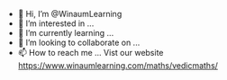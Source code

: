 - 👋 Hi, I’m @WinaumLearning
- 👀 I’m interested in ...
- 🌱 I’m currently learning ...
- 💞️ I’m looking to collaborate on ...
- 📫 How to reach me ...
Vist our website https://www.winaumlearning.com/maths/vedicmaths/
<!---
WinaumLearning/WinaumLearning is a ✨ special ✨ repository because its `README.md` (this file) appears on your GitHub profile.
You can click the Preview link to take a look at your changes.
--->
